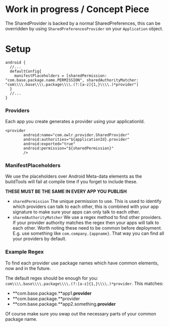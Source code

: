 # Work in progress / Concept Piece

The SharedProvider is backed by a normal SharedPreferences, this can be overridden by using `SharedPreferencesProvider`
on your `Application` object.

# Setup


```
android {
  //...
  defaultConfig{
    manifestPlaceholders = [sharedPermission: "com.base.package.name.PERMISSION", sharedAuthorityMatcher: "com\\\\.base\\\\.package\\\\.(?:[a-z]{1,}\\\\.)*provider"]
  }
  //...
}
```

### Providers

Each app you create generates a provider using your applicationId.

```
<provider
        android:name="com.owlr.provider.SharedProvider"
        android:authorities="${applicationId}.provider"
        android:exported="true"
        android:permission="${sharedPermission}"
        />
```

### ManifestPlaceholders

We use the placeholders over Android Meta-data elements as the buildTools will fail at compile time
if you forget to include these.

**THESE MUST BE THE SAME IN EVERY APP YOU PUBLISH**

- `sharedPermission` The unique permission to use. This is used to identify which providers can talk
to each other, this is combined with your app signature to make sure your apps can only talk to each
other.
- `sharedAuthorityMatcher` We use a regex method to find other providers. If your provider authority
matches the regex then your apps will talk to each other. Worth noting these need to be common before
deployment. E.g. use something like `com.company.{appname}`. That way you can find all your providers by default.

### Example Regex

To find each provider use package names which have common elements, now and in the future.

The default regex should be enough for you: `com\\\\.base\\\\.package\\\\.(?:[a-z]{1,}\\\\.)*provider`.
This matches:
- **com.base.package.**app1.**provider**
- **com.base.package.**provider
- **com.base.package.**app2.something.**provider**

Of course make sure you swap out the necessary parts of your common package name.